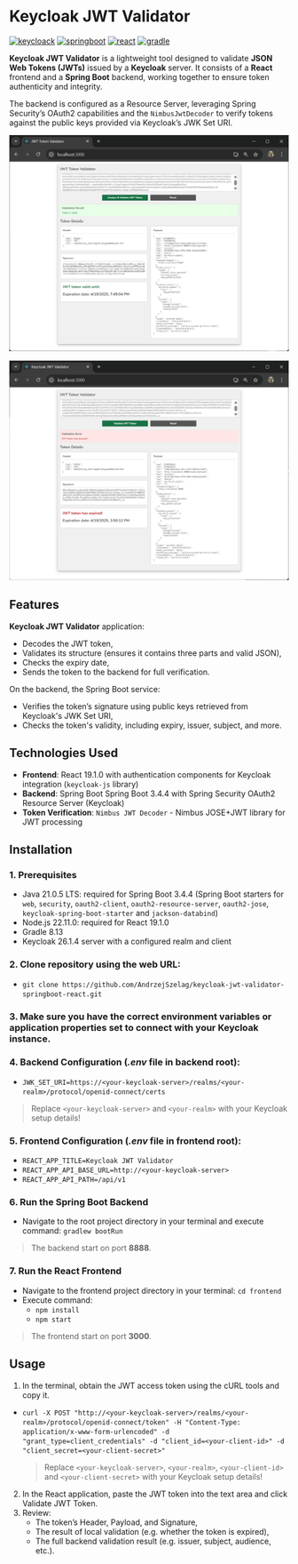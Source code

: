 # Keycloak JWT Validator

[<img alt="keycloack" src="https://img.shields.io/badge/Keycloak-26.1.4-COLOR.svg?logo=LOGO">](https://www.keycloak.org/)
[<img alt="springboot" src="https://img.shields.io/badge/Spring Boot-3.4.4-COLOR.svg?logo=LOGO">](<https://spring.io/projects/spring-boot>)
[<img alt="react" src="https://img.shields.io/badge/React-19.1.0-COLOR.svg?logo=LOGO">](<LINK>)
[<img alt="gradle" src="https://img.shields.io/badge/Gradle-8.13-COLOR.svg?logo=LOGO">](<LINK>)

**Keycloak JWT Validator** is a lightweight tool designed to validate **JSON Web Tokens (JWTs)** issued by a **Keycloak** server. It consists of a **React** frontend and a **Spring Boot** backend, working together to ensure token authenticity and integrity. 

The backend is configured as a Resource Server, leveraging Spring Security’s OAuth2 capabilities and the `NimbusJwtDecoder` to verify tokens against the public keys provided via Keycloak’s JWK Set URI.

![Keycloak JWT Validator - success](/src/main/resources/static/images/url1.png "Keycloak JWT Validator - success")

![Keycloak JWT Validator - error](/src/main/resources/static/images/url2.png "Keycloak JWT Validator - error")

## Features
**Keycloak JWT Validator** application:
- Decodes the JWT token,
- Validates its structure (ensures it contains three parts and valid JSON),
- Checks the expiry date,
- Sends the token to the backend for full verification.

On the backend, the Spring Boot service:
- Verifies the token’s signature using public keys retrieved from Keycloak's JWK Set URI,
- Checks the token's validity, including expiry, issuer, subject, and more.

## Technologies Used
- **Frontend**: React 19.1.0 with authentication components for Keycloak integration (`keycloak-js` library)
- **Backend**: Spring Boot Spring Boot 3.4.4 with Spring Security OAuth2 Resource Server (Keycloak)
- **Token Verification**: `Nimbus JWT Decoder` - Nimbus JOSE+JWT library for JWT processing

## Installation

### 1. Prerequisites
- Java 21.0.5 LTS: required for Spring Boot 3.4.4 (Spring Boot starters for `web`, `security`, `oauth2-client`, `oauth2-resource-server`, `oauth2-jose`, `keycloak-spring-boot-starter` and `jackson-databind`)
- Node.js 22.11.0: required for React 19.1.0
- Gradle 8.13
- Keycloak 26.1.4 server with a configured realm and client

### 2. Clone repository using the web URL:
- `git clone https://github.com/AndrzejSzelag/keycloak-jwt-validator-springboot-react.git`

### 3. Make sure you have the correct environment variables or application properties set to connect with your Keycloak instance.

### 4. Backend Configuration (*.env* file in backend root):
- `JWK_SET_URI=https://<your-keycloak-server>/realms/<your-realm>/protocol/openid-connect/certs`

> Replace `<your-keycloak-server>` and `<your-realm>` with your Keycloak setup details!

### 5. Frontend Configuration (*.env* file in frontend root):
- `REACT_APP_TITLE=Keycloak JWT Validator`
- `REACT_APP_API_BASE_URL=http://<your-keycloak-server>`
- `REACT_APP_API_PATH=/api/v1`

### 6. Run the Spring Boot Backend
- Navigate to the root project directory in your terminal and execute command: `gradlew bootRun`

> The backend start on port **8888**.

### 7. Run the React Frontend
- Navigate to the frontend project directory in your terminal: `cd frontend`
- Execute command: 
    - `npm install`
    - `npm start`

> The frontend start on port **3000**.

## Usage
1. In the terminal, obtain the JWT access token using the cURL tools and copy it.

- `curl -X POST "http://<your-keycloak-server>/realms/<your-realm>/protocol/openid-connect/token" -H "Content-Type: application/x-www-form-urlencoded" -d "grant_type=client_credentials" -d "client_id=<your-client-id>" -d "client_secret=<your-client-secret>"`

    > Replace `<your-keycloak-server>`, `<your-realm>`, `<your-client-id>` and `<your-client-secret>` with your Keycloak setup details!

2. In the React application, paste the JWT token into the text area and click Validate JWT Token.
3. Review:
    - The token’s Header, Payload, and Signature,
    - The result of local validation (e.g. whether the token is expired),
    - The full backend validation result (e.g. issuer, subject, audience, etc.).
